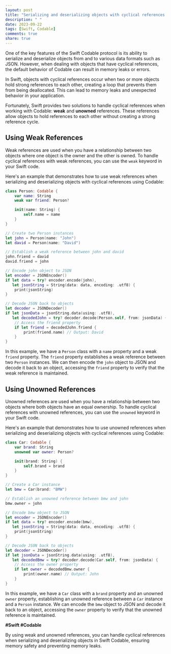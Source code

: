 ```yaml
---
layout: post
title: "Serializing and deserializing objects with cyclical references using weak and unowned references in Swift Codable"
description: " "
date: 2023-09-22
tags: [Swift, Codable]
comments: true
share: true
---
```


One of the key features of the Swift Codable protocol is its ability to serialize and deserialize objects from and to various data formats such as JSON. However, when dealing with objects that have cyclical references, the default behavior of Codable can result in memory leaks or errors.

In Swift, objects with cyclical references occur when two or more objects hold strong references to each other, creating a loop that prevents them from being deallocated. This can lead to memory leaks and unexpected behavior in your application.

Fortunately, Swift provides two solutions to handle cyclical references when working with Codable: **weak** and **unowned** references. These references allow objects to hold references to each other without creating a strong reference cycle.

## Using Weak References

Weak references are used when you have a relationship between two objects where one object is the owner and the other is owned. To handle cyclical references with weak references, you can use the `weak` keyword in your Swift code.

Here's an example that demonstrates how to use weak references when serializing and deserializing objects with cyclical references using Codable:

```swift
class Person: Codable {
    var name: String
    weak var friend: Person?

    init(name: String) {
        self.name = name
    }
}

// Create two Person instances
let john = Person(name: "John")
let david = Person(name: "David")

// Establish a weak reference between john and david
john.friend = david
david.friend = john

// Encode john object to JSON
let encoder = JSONEncoder()
if let data = try? encoder.encode(john),
   let jsonString = String(data: data, encoding: .utf8) {
    print(jsonString)
}

// Decode JSON back to objects
let decoder = JSONDecoder()
if let jsonData = jsonString.data(using: .utf8),
   let decodedJohn = try? decoder.decode(Person.self, from: jsonData) {
    // Access the friend property
    if let friend = decodedJohn.friend {
        print(friend.name) // Output: David
    }
}
```

In this example, we have a `Person` class with a `name` property and a weak `friend` property. The `friend` property establishes a weak reference between two `Person` instances. We can then encode the `john` object to JSON and decode it back to an object, accessing the `friend` property to verify that the weak reference is maintained.

## Using Unowned References

Unowned references are used when you have a relationship between two objects where both objects have an equal ownership. To handle cyclical references with unowned references, you can use the `unowned` keyword in your Swift code.

Here's an example that demonstrates how to use unowned references when serializing and deserializing objects with cyclical references using Codable:

```swift
class Car: Codable {
    var brand: String
    unowned var owner: Person?

    init(brand: String) {
        self.brand = brand
    }
}

// Create a Car instance
let bmw = Car(brand: "BMW")

// Establish an unowned reference between bmw and john
bmw.owner = john

// Encode bmw object to JSON
let encoder = JSONEncoder()
if let data = try? encoder.encode(bmw),
   let jsonString = String(data: data, encoding: .utf8) {
    print(jsonString)
}

// Decode JSON back to objects
let decoder = JSONDecoder()
if let jsonData = jsonString.data(using: .utf8),
   let decodedBmw = try? decoder.decode(Car.self, from: jsonData) {
    // Access the owner property
    if let owner = decodedBmw.owner {
        print(owner.name) // Output: John
    }
}
```

In this example, we have a `Car` class with a `brand` property and an unowned `owner` property, establishing an unowned reference between a `Car` instance and a `Person` instance. We can encode the `bmw` object to JSON and decode it back to an object, accessing the `owner` property to verify that the unowned reference is maintained.

**#Swift #Codable**

By using weak and unowned references, you can handle cyclical references when serializing and deserializing objects in Swift Codable, ensuring memory safety and preventing memory leaks.